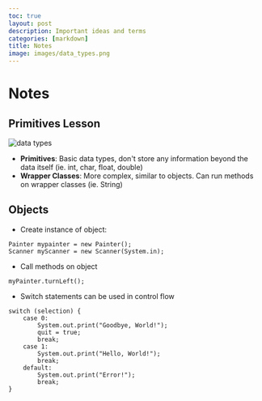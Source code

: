 ```yaml
---
toc: true
layout: post
description: Important ideas and terms
categories: [markdown]
title: Notes
image: images/data_types.png
---
```

# Notes

## Primitives Lesson
![data types]({{site.baseurl}}/images/data_types.png)
- **Primitives**: Basic data types, don't store any information beyond the data itself (ie. int, char, float, double)
- **Wrapper Classes**: More complex, similar to objects. Can run methods on wrapper classes (ie. String)

## Objects
- Create instance of object:
```
Painter mypainter = new Painter();
Scanner myScanner = new Scanner(System.in);
```
- Call methods on object
```
myPainter.turnLeft();
```
- Switch statements can be used in control flow 
```
switch (selection) {
    case 0:  
        System.out.print("Goodbye, World!");
        quit = true;
        break;
    case 1:
        System.out.print("Hello, World!");
        break;
    default:
        System.out.print("Error!");
        break;
}
```
